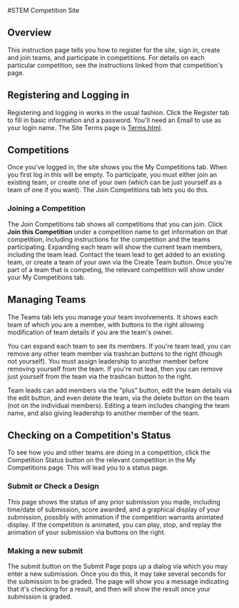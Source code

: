 #STEM Competition Site

## Overview
This instruction page tells you how to register for the site, sign in, create and join teams, and participate in competitions.  For details on each particular competition, see the instructions linked from that competition's page.

## Registering and Logging in
Registering and logging in works in the usual fashion.  Click the Register tab to fill in basic information and a password.  You'll need an Email to use as your login name.  The Site Terms page is [Terms.html]("here").

## Competitions
Once you've logged in, the site shows you the My Competitions tab.  When you first log in this will be empty.   To participate, you must either join an existing team, or create one of your own (which can be just yourself as a team of one if you want).  The Join Competitions tab lets you do this.

### Joining a Competition
The Join Competitions tab shows all competitions that you can join.  Click <b>Join this Competition</b> under a competition name to get information on that competition, including instructions for the competition and the teams participating.  Expanding each team will show the current team members, including the team lead.  Contact the team lead to get added to an existing team, or create a team of your own via the Create Team button.  Once you're part of a team that is competing, the relevant competition will show under your My Competitions tab.

## Managing Teams
The Teams tab lets you manage your team involvements.  It shows each team of which you are a member, with buttons to the right allowing modification of team details if you are the team's owner.  

You can expand each team to see its members.  If you're team lead, you can remove any other team member via trashcan buttons to the right (though not yourself).  You must assign leadership to another member before removing yourself from the team.  If you're not lead, then you can remove just yourself from the team via the trashcan button to the right.  

Team leads can add members via the "plus" button, edit the team details via the edit button, and even delete the team, via the delete button on the team (not on the individual members).  Editing a team includes changing the team name, and also giving leadership to another member of the team.

## Checking on a Competition's Status
To see how you and other teams are doing in a competition, click the Competition Status button on the relevant competition in the My Competitions page.  This will lead you to a status page.

### Submit or Check a Design
This page shows the status of any prior submission you made, including time/date of submission, score awarded, and a graphical display of your submission, possibly with animation if the competition warrants animated display. If the competition is animated, you can play, stop, and replay the animation of your submission via buttons on the right. 

### Making a new submit
The submit button on the Submit Page pops up a dialog via which you may enter a new submission.  Once you do this, it may take several seconds for the submission to be graded.  The page will show you a message indicating that it's checking for a result, and then will show the result once your submission is graded.  